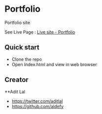 # Portfolio

Portfolio site

See Live Page : [Live site - Portfolio](https://aldefy.github.io/FullStack_ND_P2)
## Quick start

* Clone the repo
* Open Index.html and view in web browser


## Creator

**Adit Lal

* <https://twitter.com/aditlal>
* <https://github.com/aldefy>
